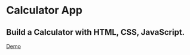 # Calculator App

## Build a Calculator with HTML, CSS, JavaScript.

<a href="https://shadysaleh01.github.io/calculator/">Demo</a>
